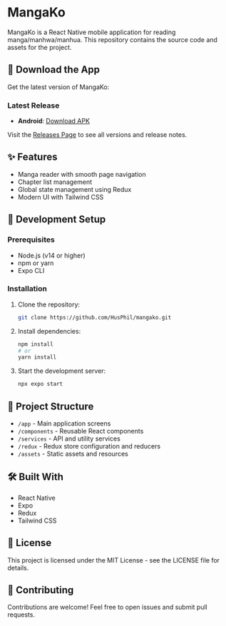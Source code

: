 # MangaKo

MangaKo is a React Native mobile application for reading manga/manhwa/manhua. This repository contains the source code and assets for the project.

## 📱 Download the App

Get the latest version of MangaKo:

### Latest Release
- **Android**: [Download APK]([https://github.com/HusPhil/mangako/releases/latest](https://github.com/HusPhil/mangako/releases/download/download_apk/MangaKo.v1.1.0.apk))

Visit the [Releases Page](https://github.com/HusPhil/mangako/releases) to see all versions and release notes.

## ✨ Features
- Manga reader with smooth page navigation
- Chapter list management
- Global state management using Redux
- Modern UI with Tailwind CSS

## 🚀 Development Setup

### Prerequisites
- Node.js (v14 or higher)
- npm or yarn
- Expo CLI

### Installation
1. Clone the repository:
   ```bash
   git clone https://github.com/HusPhil/mangako.git
   ```
2. Install dependencies:
   ```bash
   npm install
   # or
   yarn install
   ```
3. Start the development server:
   ```bash
   npx expo start
   ```

## 📁 Project Structure
- `/app` - Main application screens
- `/components` - Reusable React components
- `/services` - API and utility services
- `/redux` - Redux store configuration and reducers
- `/assets` - Static assets and resources

## 🛠️ Built With
- React Native
- Expo
- Redux
- Tailwind CSS

## 📄 License
This project is licensed under the MIT License - see the LICENSE file for details.

## 🤝 Contributing
Contributions are welcome! Feel free to open issues and submit pull requests.


